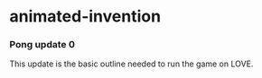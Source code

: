 # animated-invention

### Pong update 0
This update is the basic outline needed to run the game on LOVE. 
